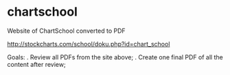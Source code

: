 # chartschool
Website of ChartSchool converted to PDF

http://stockcharts.com/school/doku.php?id=chart_school

Goals:
  . Review all PDFs from the site above;
  . Create one final PDF of all the content after review;
